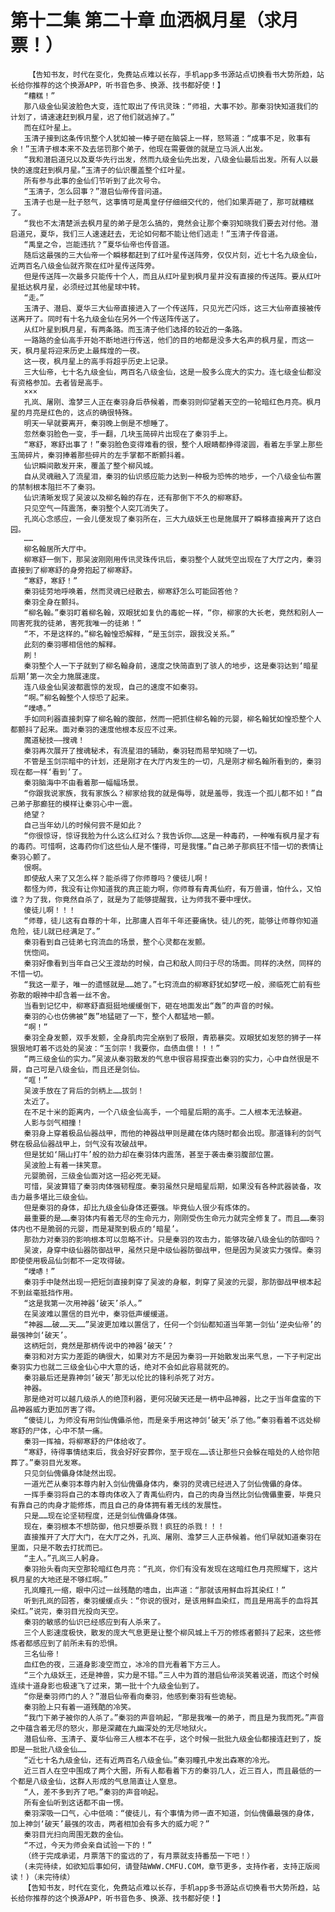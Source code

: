 # 第十二集 第二十章 血洒枫月星（求月票！）
        【告知书友，时代在变化，免费站点难以长存，手机app多书源站点切换看书大势所趋，站长给你推荐的这个换源APP，听书音色多、换源、找书都好使！】
       “糟糕！”
       那八级金仙吴波脸色大变，连忙取出了传讯灵珠：“师祖，大事不妙。那秦羽快知道我们的计划了，请速速赶到枫月星，迟了他们就逃掉了。”
       而在红叶星上。
       玉清子接到这条传讯整个人犹如被一棒子砸在脑袋上一样，怒骂道：“成事不足，败事有余！”玉清子根本来不及去惩罚那个弟子，他现在需要做的就是立马派人出发。
       “我和潜启道兄以及夏华先行出发，然而九级金仙先出发，八级金仙最后出发。所有人以最快的速度赶到枫月星。”玉清子的仙识覆盖整个红叶星。
       所有参与此事的金仙们节听到了此次号令。
       “玉清子，怎么回事？”潜启仙帝传音问道。
       玉清子也是一肚子怒气，这事情可是禹皇仔仔细细交代的，他们如果弄砸了，那可就糟糕了。
       “我也不太清楚派去枫月星的弟子是怎么搞的，竟然会让那个秦羽知晓我们要去对付他。潜启道兄，夏华，我们三人速速赶去，无论如何都不能让他们逃走！”玉清子传音道。
       “禹皇之令，岂能违抗？”夏华仙帝也传音道。
       随后这最强的三大仙帝一个瞬移都赶到了红叶星传送阵旁，仅仅片刻，近七十名九级金仙，近两百名八级金仙就齐聚在红叶星传送阵旁。
       但是传送阵一次最多只能传十个人，而且从红叶星到枫月星并没有直接的传送阵。要从红叶星抵达枫月星，必须经过其他星球中转。
       “走。”
       玉清子、潜启、夏华三大仙帝直接进入了一个传送阵，只见光芒闪烁，这三大仙帝直接被传送离开了。同时有十名九级金仙在另外一个传送阵传送了。
       从红叶星到枫月星，有两条路。而玉清子他们选择的较近的一条路。
       一路路的金仙高手开始不断地进行传送，他们的目的地都是没多大名声的枫月星，而这一天，枫月星将迎来历史上最辉煌的一夜。
       这一夜，枫月星上的高手将超乎历史上记录。
       三大仙帝，七十名九级金仙，两百名八级金仙，这是一股多么庞大的实力。连七级金仙都没有资格参加。去者皆是高手。
       ×××
       孔岚、屠刚、澹梦三人正在秦羽身后恭候着，而秦羽则仰望着天空的一轮暗红色月亮。枫月星的月亮是红色的，这点的确很特殊。
       明天一早就要离开，秦羽晚上倒是不想睡了。
       忽然秦羽脸色一变，手一翻，几块玉简碎片出现在了秦羽手上。
       “寒舒，寒舒出事了！”秦羽脸色变得难看的很，整个人眼睛都挣得滚圆，看着左手掌上那些玉简碎片，秦羽捧着那些碎片的左手掌都不断颤抖着。
       仙识瞬间散发开来，覆盖了整个柳风城。
       自从灵魂融入了流星泪，秦羽的仙识感应能力达到一种极为恐怖的地步，一个八级金仙布置的禁制根本阻拦不了秦羽。
       仙识清晰发现了吴波以及柳名翰的存在，还有那倒下不久的柳寒舒。
       只见空气一阵震荡，秦羽整个人突兀消失了。
       孔岚心念感应，一会儿便发现了秦羽所在，三大九级妖王也是施展开了瞬移直接离开了这白园。
       ……
       柳名翰居所大厅中。
       柳寒舒一倒下，那吴波刚刚用传讯灵珠传讯后，秦羽整个人就凭空出现在了大厅之内，秦羽直接到了柳寒舒的身旁抱起了柳寒舒。
       “寒舒，寒舒！”
       秦羽徒劳地呼唤着，然而灵魂已经散去，柳寒舒怎么可能回答他？
       秦羽全身在颤抖。
       “柳名翰。”秦羽盯着柳名翰，双眼犹如复仇的毒蛇一样，“你，柳家的大长老，竟然和别人一同害死我的徒弟，害死我唯一的徒弟！”
       “不，不是这样的。”柳名翰惶恐解释，“是玉剑宗，跟我没关系。”
       此刻的秦羽哪相信他的解释。
       刷！
       秦羽整个人一下子就到了柳名翰身前，速度之快简直到了骇人的地步，这是秦羽达到‘暗星后期’第一次全力施展速度。
       连八级金仙吴波都震惊的发现，自己的速度不如秦羽。
       “啊。”柳名翰整个人惊恐了起来。
       “噗哧。”
       手如同利器直接刺穿了柳名翰的腹部，然而一把抓住柳名翰的元婴，柳名翰犹如惶恐整个人都颤抖了起来。面对秦羽的速度他根本反应不过来。
       魔道秘技——搜魂！
       秦羽再次展开了搜魂秘术，有流星泪的辅助，秦羽轻而易举知晓了一切。
       不管是玉剑宗暗中的计划，还是刚才在大厅内发生的一切，凡是刚才柳名翰所看到的，秦羽现在都一样‘看到’了。
       秦羽脑海中不由看着那一幅幅场景。
       “你跟我说家族，我有家族么？柳家给我的就是侮辱，就是羞辱，我连一个孤儿都不如！”自己弟子那癫狂的模样让秦羽心中一震。
       绝望？
       自己当年幼儿的时候何尝不是如此？
       “你很惊讶，惊讶我脸为什么这么红对么？我告诉你……这是一种毒药，一种唯有枫月星才有的毒药。可惜啊，这毒药你们这些仙人是不懂得，可是我懂。”自己弟子那疯狂不惜一切的表情让秦羽心颤了。
       恨啊。
       即使敌人来了又怎么样？能杀得了你师尊吗？傻徒儿啊！
       都怪为师，我没有让你知道我的真正能力啊，你师尊有青禹仙府，有万兽谱，怕什么，又怕谁？为了我，你竟然自杀了，就是为了能够提醒我，让为师我不要中埋伏。
       傻徒儿啊！！！
       “师尊，徒儿这有自尊的十年，比那庸人百年千年还要痛快。徒儿的死，能够让师尊你知道危险，徒儿就已经满足了。”
       秦羽看到自己徒弟七窍流血的场景，整个心灵都在发颤。
       恍惚间。
       秦羽好像看到当年自己父王渡劫的时候，自己和敌人同归于尽的场面。同样的决然，同样的不惜一切。
       “我这一辈子，唯一的遗憾就是……她了。”七窍流血的柳寒舒犹如梦呓一般，濒临死亡前有些弥散的眼神中却含着一丝不舍。
       当看到记忆中，柳寒舒直挺挺地缓缓倒下，砸在地面发出“轰”的声音的时候。
       秦羽的心也仿佛被“轰”地猛砸了一下，整个人都猛地一颤。
       “啊！”
       秦羽全身发颤，双手发颤，全身肌肉完全崩到了极限，青筋暴突。双眼犹如发怒的狮子一样狠狠地盯着不远处的吴波：“玉剑宗！我要你，血债血偿！！！”
       “两三级金仙的实力。”吴波从秦羽散发的气息中很容易探查出秦羽的实力，心中自然很是不屑，自己可是八级金仙，而且还是剑仙。
       “哐！”
       吴波手放在了背后的剑柄上……拔剑！
       太近了。
       在不足十米的距离内，一个八级金仙高手，一个暗星后期的高手。二人根本无法躲避。
       人影与剑气相撞！
       秦羽身上穿着极品仙器战甲，而他的神器战甲则是藏在体内随时都会出现。那道锋利的剑气劈在极品仙器战甲上，剑气没有攻破战甲。
       但是犹如‘隔山打牛’般的劲力却在秦羽体内震荡，甚至于袭击秦羽腹部位置。
       吴波脸上有着一抹笑意。
       元婴脆弱，三级金仙面对这一招必死无疑。
       可惜，吴波算错了秦羽肉体强韧程度。秦羽虽然只是暗星后期，如果没有各种武器装备，攻击力最多堪比三级金仙。
       但是秦羽的身体，却比九级金仙身体还要强。毕竟仙人很少有炼体的。
       最重要的是……秦羽体内有着无尽的生命元力，刚刚受伤生命元力就完全修复了。而且……秦羽体内也不是脆弱的元婴，而是凝聚到极点的‘暗星’。
       那劲力对秦羽的影响根本可以忽略不计。只是秦羽的攻击力，能够攻破八级金仙的防御吗？
       吴波，身穿中级仙器防御战甲，虽然只是中级仙器防御战甲，但是因为吴波实力强悍。秦羽即使使用极品仙剑都不一定攻得破。
       “噗哧！”
       秦羽手中陡然出现一把短剑直接刺穿了吴波的身躯，刺穿了吴波的元婴，那防御战甲根本起不到丝毫抵挡作用。
       “这是我第一次用神器‘破天’杀人。”
       在吴波难以置信的目光中，秦羽低声缓缓道。
       “神器……破……天……”吴波更加难以置信了，任何一个剑仙都知道当年第一剑仙‘逆央仙帝’的最强神剑‘破天’。
       这柄短剑，竟然是那柄传说中的神器‘破天’？
       秦羽和对方实力差距的确很大，如果对方不是因为秦羽一开始散发出来气息，一下子判定出秦羽实力也就二三级金仙心中大意的话，绝对不会如此容易就死的。
       秦羽最后还是靠神剑‘破天’那无以伦比的锋利杀死了对方。
       神器。
       那是绝对可以越几级杀人的绝顶利器，更何况破天还是一柄中品神器，比之于当年盘蛮的下品神器威力更加厉害了得。
       “傻徒儿，为师没有用剑仙傀儡杀他，而是亲手用这神剑‘破天’杀了他。”秦羽看着不远处柳寒舒的尸体，心中不禁一痛。
       秦羽一挥袖，将柳寒舒的尸体给收了。
       “寒舒，待得事情结束后，我会好好安葬你，至于现在……该让那些只会躲在暗处的人给你陪葬了。”秦羽目光发寒。
       只见剑仙傀儡身体陡然出现。
       一道光芒从秦羽本尊内射入剑仙傀儡身体内，秦羽的灵魂已经进入了剑仙傀儡的身体。
       一挥手秦羽将自己的本尊肉体收入了青禹仙府内，自己的肉身当然比剑仙傀儡重要，毕竟只有靠自己的肉身才能修炼，而且自己的身体拥有着无线的发展性。
       只是……现在论坚韧程度，还是剑仙傀儡身体强。
       现在，秦羽根本不想防御，他只想要杀戮！疯狂的杀戮！！！
       直接推开了大厅大门，在大厅之外，孔岚、屠刚、澹梦三人正恭候着。他们早就知道秦羽在里面，只是不敢去打扰而已。
       “主人。”孔岚三人躬身。
       秦羽抬头看向天空那轮暗红色月亮：“孔岚，你们有没有发现在这暗红色月亮照耀下，这片枫月星的大地还是不够红啊。”
       孔岚瞳孔一缩，眼中闪过一丝残酷的嗜血，出声道：“那就该用鲜血将其染红！”
       听到孔岚的回答，秦羽缓缓点头：“你说的很对，是该用鲜血染红，而且是用高手的血将其染红。”说完，秦羽目光投向天空。
       秦羽的敏感的仙识已经感应到有人杀来了。
       三个人影速度极快，散发的庞大气息更是让整个柳风城上千万的修炼者颤抖了起来，这些修炼者都感应到了前所未有的恐惧。
       三名仙帝！
       血红色的夜，三道身影凌空而立，冰冷的目光看着下方三人。
       “三个九级妖王，还是神兽，实力是不错。”三人中为首的潜启仙帝淡笑着说道，而这个时候连续十道身影也极速飞了过来，第一批十个九级金仙到了。
       “你是秦羽师门的人？”潜启仙帝看向秦羽，他感到秦羽有些诡秘。
       秦羽脸上只有着一道残酷的冷笑。
       “我门下弟子被你的人杀了。”秦羽的声音响起，“那是我唯一的弟子，而且是为我而死。”声音之中蕴含着无尽的怒火，那是深藏在九幽深处的无尽地狱火。
       潜启仙帝、玉清子、夏华仙帝三人根本不在乎，这个时候一批批九级金仙都接连赶到了，旋即是一批批八级金仙……
       “近七十名九级金仙，还有近两百名八级金仙。”秦羽瞳孔中发出森寒的冷光。
       近三百人在空中围成了两个大圈，所有人都看着下方的秦羽几人，近三百人，而且最低的一个都是八级金仙，这群人形成的气息简直让人窒息。
       “人，差不多到齐了吧。”秦羽的声音响起。
       所有金仙听到这话都不由一愣。
       秦羽深吸一口气，心中低喃：“傻徒儿，有个事情为师一直不知道，剑仙傀儡最强的身体，加上神剑‘破天’最强的攻击，两者相加会有多大的威力呢？”
       秦羽目光扫向周围无数的金仙。
       “不过，今天为师会亲自试验一下的！”
       （终于完成承诺，月票落下的蛮远的了，有月票就支持番茄一下吧！）
       (未完待续，如欲知后事如何，请登陆WWW.CMFU.COM，章节更多，支持作者，支持正版阅读！)（未完待续）
       【告知书友，时代在变化，免费站点难以长存，手机app多书源站点切换看书大势所趋，站长给你推荐的这个换源APP，听书音色多、换源、找书都好使！】